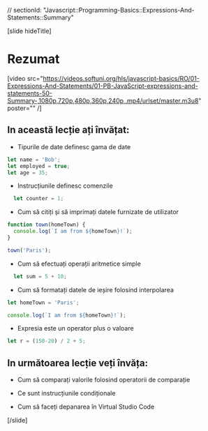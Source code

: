 // sectionId: "Javascript::Programming-Basics::Expressions-And-Statements::Summary"

[slide hideTitle]
# Rezumat

[video src="https://videos.softuni.org/hls/javascript-basics/RO/01-Expressions-And-Statements/01-PB-JavaScript-expressions-and-statements-50-Summary-,1080p,720p,480p,360p,240p,.mp4/urlset/master.m3u8" poster="" /]

## In această lecție ați învățat: 

- Tipurile de date definesc gama de date
```js
let name = 'Bob';
let employed = true;
let age = 35;
```

- Instrucțiunile definesc comenzile


```js
  let counter = 1;
```

- Cum să citiți și să imprimați datele furnizate de utilizator 

```js
function town(homeTown) {
  console.log(`I am from ${homeTown}!`);
}

town('Paris');
```

- Cum să efectuați operații aritmetice simple

```js
  let sum = 5 + 10;
  ```

- Cum să formatați datele de ieșire folosind interpolarea

```js
let homeTown = 'Paris';

console.log(`I am from ${homeTown}!`);
```

- Expresia este un operator plus o valoare

```js
let r = (150-20) / 2 + 5;
```

## In următoarea lecție veți învăța:

- Cum să comparați valorile folosind operatorii de comparație

- Ce sunt instrucțiunile condiționale

- Cum să faceți depanarea în Virtual Studio Code


[/slide]